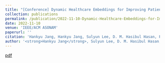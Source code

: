 ```yaml
---
title: "[Conference] Dynamic Healthcare Embeddings for Improving Patient Care"
collection: publications
permalink: /publication/2022-11-10-Dynamic-Healthcare-Embeddings-for-Improving-Patient-Care
date: 2022-11-10
venue: 'IEEE/ACM ASONAM'
paperurl: ''
citation: 'Hankyu Jang, Hankyu Jang, Sulyun Lee, D. M. Hasibul Hasan, Philip M. Polgreen, Sriram V. Pemmaraju and Bijaya Adhikari. &quot;Dynamic Healthcare Embeddings for Improving Patient Care&quot; <i>In Proceedings of the 2022 IEEE/ACM International Conference on Advances in Social Networks Analysis and Mining (ASONAM 2022).</i>' 
author: '<strong>Hankyu Jang</strong>, Sulyun Lee, D. M. Hasibul Hasan, Philip M. Polgreen, Sriram V. Pemmaraju and Bijaya Adhikari'
---
```


[pdf](http://HankyuJang.github.io/files/paper/no_copyright_ASONAM22_dynamic_healthcare_embeddings_for_improving_patient_care.pdf)
